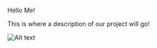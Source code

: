 Hello Me!

This is where a description of our project will go!

![Alt text](./status.jpg?raw=true "What it likes like so far")
